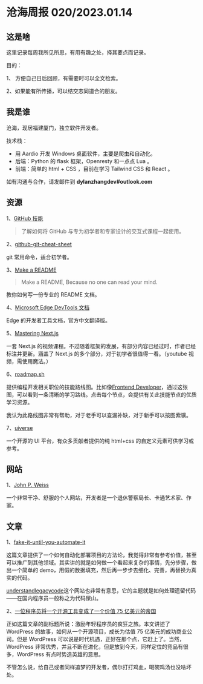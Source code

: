 # 沧海周报 020/2023.01.14

## 这是啥

这里记录每周我所见所思，有用有趣之处，择其要点而记录。

目的：

1、 方便自己日后回顾，有需要时可以全文检索。

2、如果能有所传播，可以结交志同道合的朋友。

## 我是谁

沧海，现居福建厦门，独立软件开发者。

技术栈：

- 用 Aardio 开发 Windows 桌面软件，主要是爬虫和自动化。
- 后端：Python 的 flask 框架，Openresty 和一点点 Lua 。
- 前端：简单的 html + CSS ，目前在学习 Tailwind CSS 和 React 。

如有沟通与合作，请发邮件到 **dylanzhangdev#outlook.com**

## 资源

1、[GitHub 技能](https://skills.github.com/)

> 了解如何将 GitHub 与专为初学者和专家设计的交互式课程一起使用。

2、[github-git-cheat-sheet](https://training.github.com/downloads/github-git-cheat-sheet/)

git 常用命令，适合初学者。

3、[Make a README](https://www.makeareadme.com/)

> Make a README, Because no one can read your mind.

教你如何写一份专业的 README 文档。

4、[Microsoft Edge DevTools 文档](https://learn.microsoft.com/zh-cn/microsoft-edge/devtools-guide-chromium/landing/?WT.mc_id=academic-13441-cxa)

Edge 的开发者工具文档，官方中文翻译版。

5、[Mastering Next.js](https://masteringnextjs.com/)

一套 Next.js 的视频课程。不过随着框架的发展，有部分内容已经过时，作者已经标注并更新。涵盖了 Next.js 的多个部分，对于初学者很值得一看。（youtube 视频，需使用魔法。）

6、[roadmap.sh](https://roadmap.sh/)

提供编程开发相关职位的技能路线图。比如像[Frontend Developer](https://roadmap.sh/frontend/)，通过这张图，可以看到一条清晰的学习路线。点击每个节点，会提供有关此技能节点的优质学习资源。

我认为此路线图非常有帮助，对于老手可以查漏补缺，对于新手可以按图索骥。

7、[uiverse](https://uiverse.io/all)

一个开源的 UI 平台，有众多贡献者提供的纯 html+css 的自定义元素可供学习或参考。

## 网站

1、[John P. Weiss](https://johnpweiss.com/blog)

一个非常干净、舒服的个人网站，开发者是一个退休警察局长、卡通艺术家、作家。

## 文章

1、[fake-it-until-you-automate-it](https://understandlegacycode.com/blog/fake-it-until-you-automate-it/)

这篇文章提供了一个如何自动化部署项目的方法论，我觉得非常有参考价值，甚至可以推广到其他领域。其实讲的就是如何做一个看起来复杂的事情，先分步骤，做出一个简单的 demo，用假的数据填充，然后再一步步去细化、完善，再替换为真实的代码。

[understandlegacycode](https://understandlegacycode.com/)这个网站也非常有意思，它的主题就是如何处理遗留代码——在国内程序员一般称之为代码屎山。

2、[一位程序员将一个开源工具变成了一个价值 75 亿美元的帝国](https://levelup.gitconnected.com/meet-a-programmer-who-turned-an-open-source-platform-into-a-7-500-000-000-company-645e14c53c8)

正如这篇文章的副标题所说：激励年轻程序员的疯狂之旅。本文讲述了 WordPress 的故事，如何从一个开源项目，成长为估值 75 亿美元的成功商业公司。但是 WordPress 可以说是时代机遇，正好在那个点，它赶上了。当然，WordPress 非常优秀，并且不断在进化，但是放到今天，同样定位的竞品有很多，WordPress 有点时势造英雄的意思。

不管怎么说，给自己或者同样追梦的开发者，偶尔打打鸡血，喝碗鸡汤也没啥坏处。
